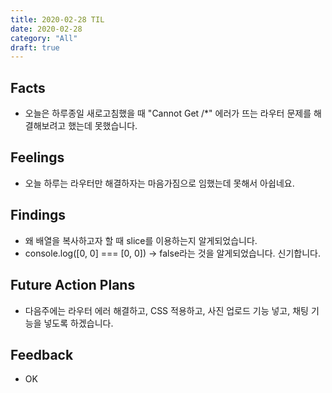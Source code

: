 ```yaml
---
title: 2020-02-28 TIL
date: 2020-02-28
category: "All"
draft: true
---
```


## Facts

- 오늘은 하루종일 새로고침했을 때 "Cannot Get /*" 에러가 뜨는 라우터 문제를 해결해보려고 했는데 못했습니다.

## Feelings

- 오늘 하루는 라우터만 해결하자는 마음가짐으로 임했는데 못해서 아쉽네요.

## Findings

- 왜 배열을 복사하고자 할 때 slice를 이용하는지 알게되었습니다.
- console.log([0, 0] === [0, 0]) -> false라는 것을 알게되었습니다. 신기합니다.

## Future Action Plans

- 다음주에는 라우터 에러 해결하고, CSS 적용하고, 사진 업로드 기능 넣고, 채팅 기능을 넣도록 하겠습니다.

## Feedback

- OK
